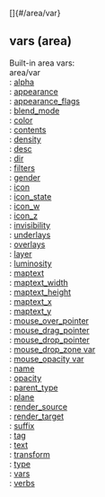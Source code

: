 []{#/area/var}    
## vars (area)    
Built-in area vars:    
area/var    
:   [alpha](ref/atom/var/alpha)    
:   [appearance](ref/atom/var/appearance)    
:   [appearance_flags](ref/atom/var/appearance_flags)    
:   [blend_mode](ref/atom/var/blend_mode)    
:   [color](ref/atom/var/color)    
:   [contents](ref/atom/var/contents)    
:   [density](ref/atom/var/density)    
:   [desc](ref/atom/var/desc)    
:   [dir](ref/atom/var/dir)    
:   [filters](ref/atom/var/filters)    
:   [gender](ref/atom/var/gender)    
:   [icon](ref/atom/var/icon)    
:   [icon_state](ref/atom/var/icon_state)    
:   [icon_w](ref/atom/var/icon_w)    
:   [icon_z](ref/atom/var/icon_z)    
:   [invisibility](ref/atom/var/invisibility)    
:   [underlays](ref/atom/var/underlays)    
:   [overlays](ref/atom/var/overlays)    
:   [layer](ref/atom/var/layer)    
:   [luminosity](ref/atom/var/luminosity)    
:   [maptext](ref/atom/var/maptext)    
:   [maptext_width](ref/atom/var/maptext_width)    
:   [maptext_height](ref/atom/var/maptext_height)    
:   [maptext_x](ref/atom/var/maptext_x)    
:   [maptext_y](ref/atom/var/maptext_y)    
:   [mouse_over_pointer](ref/atom/var/mouse_over_pointer)    
:   [mouse_drag_pointer](ref/atom/var/mouse_drag_pointer)    
:   [mouse_drop_pointer](ref/atom/var/mouse_drop_pointer)    
:   [mouse_drop_zone var](ref/atom/var/mouse_drop_zone)    
:   [mouse_opacity var](ref/atom/var/mouse_opacity)    
:   [name](ref/atom/var/name)    
:   [opacity](ref/atom/var/opacity)    
:   [parent_type](ref/area/var/parent_type)    
:   [plane](ref/atom/var/plane)    
:   [render_source](ref/atom/var/render_source)    
:   [render_target](ref/atom/var/render_target)    
:   [suffix](ref/atom/var/suffix)    
:   [tag](ref/datum/var/tag)    
:   [text](ref/atom/var/text)    
:   [transform](ref/atom/var/transform)    
:   [type](ref/datum/var/type)    
:   [vars](ref/datum/var/vars)    
:   [verbs](ref/atom/var/verbs)  